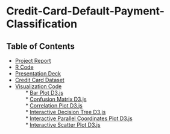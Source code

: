 # Credit-Card-Default-Payment-Classification

## Table of Contents

* [Project Report](https://github.com/amir-ghaderi/Credit-Card-Default-Payments-Classification/blob/master/ME8135%20Final%20Project%20Amir%20Ghaderi.pdf) 
* [R Code](https://github.com/amir-ghaderi/Credit-Card-Default-Payments-Classification/blob/master/Project%20R%20Code.R) 
* [Presentation Deck](https://github.com/amir-ghaderi/Credit-Card-Default-Payments-Classification/blob/master/Project%20Presentation%20Deck.pptx) 
* [Credit Card Dataset](https://github.com/amir-ghaderi/Credit-Card-Default-Payments-Classification/blob/master/Credit%20Card%20Dataset.csv) 
*  [Visualization Code](https://github.com/amir-ghaderi/Credit-Card-Default-Payments-Classification/tree/master/Visualizations%20Code) 
<br>&nbsp;&nbsp;&nbsp;&nbsp;&nbsp;&nbsp; * [Bar Plot D3.js](https://github.com/amir-ghaderi/Credit-Card-Default-Payments-Classification/tree/master/Visualizations%20Code/Bar%20Plot%20D3.js)
<br>&nbsp;&nbsp;&nbsp;&nbsp;&nbsp;&nbsp; * [Confusion Matrix D3.js](https://github.com/amir-ghaderi/Credit-Card-Default-Payments-Classification/tree/master/Visualizations%20Code/Confusion%20Matrix%20D3.js)
<br>&nbsp;&nbsp;&nbsp;&nbsp;&nbsp;&nbsp; * [Correlation Plot D3.js](https://github.com/amir-ghaderi/Credit-Card-Default-Payments-Classification/tree/master/Visualizations%20Code/Correlation%20Plot%20D3.js)
<br>&nbsp;&nbsp;&nbsp;&nbsp;&nbsp;&nbsp; * [Interactive Decision Tree D3.js](https://github.com/amir-ghaderi/Credit-Card-Default-Payments-Classification/tree/master/Visualizations%20Code/Interactive%20Decision%20Tree%20D3.js)
<br>&nbsp;&nbsp;&nbsp;&nbsp;&nbsp;&nbsp; * [Interactive Parallel Coordinates Plot D3.js](https://github.com/amir-ghaderi/Credit-Card-Default-Payments-Classification/tree/master/Visualizations%20Code/Interactive%20Parallel%20Coordinates%20D3.js)
<br>&nbsp;&nbsp;&nbsp;&nbsp;&nbsp;&nbsp; * [Interactive Scatter Plot D3.js](https://github.com/amir-ghaderi/Credit-Card-Default-Payments-Classification/tree/master/Visualizations%20Code/Interactive%20Scatter%20Plot%20D3.js)


